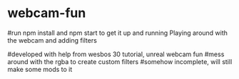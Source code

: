# webcam-fun
#run npm install and npm start to get it up and running
Playing around with the webcam and adding filters 

#developed with help from wesbos 30 tutorial, unreal webcam fun
#mess around with the rgba to create custom filters
#somehow incomplete, will still make some mods to it
